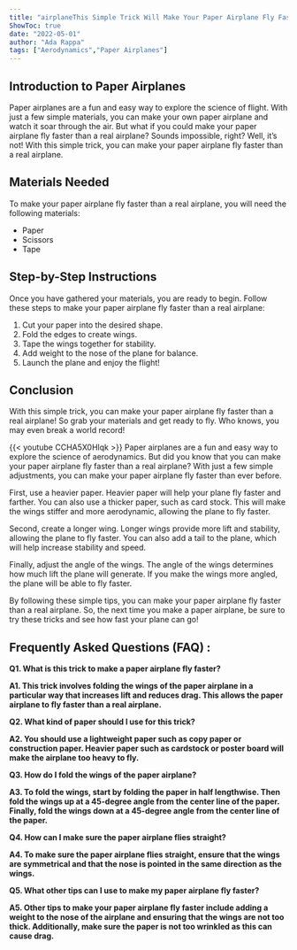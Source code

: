 ```yaml
---
title: "airplaneThis Simple Trick Will Make Your Paper Airplane Fly Faster Than a Real Airplane!"
ShowToc: true 
date: "2022-05-01"
author: "Ada Rappa" 
tags: ["Aerodynamics","Paper Airplanes"]
---
```

## Introduction to Paper Airplanes

Paper airplanes are a fun and easy way to explore the science of flight. With just a few simple materials, you can make your own paper airplane and watch it soar through the air. But what if you could make your paper airplane fly faster than a real airplane? Sounds impossible, right? Well, it’s not! With this simple trick, you can make your paper airplane fly faster than a real airplane. 

## Materials Needed

To make your paper airplane fly faster than a real airplane, you will need the following materials: 

- Paper
- Scissors
- Tape

## Step-by-Step Instructions

Once you have gathered your materials, you are ready to begin. Follow these steps to make your paper airplane fly faster than a real airplane: 

1. Cut your paper into the desired shape.
2. Fold the edges to create wings.
3. Tape the wings together for stability.
4. Add weight to the nose of the plane for balance.
5. Launch the plane and enjoy the flight!

## Conclusion

With this simple trick, you can make your paper airplane fly faster than a real airplane! So grab your materials and get ready to fly. Who knows, you may even break a world record!

{{< youtube CCHA5X0Hlqk >}} 
Paper airplanes are a fun and easy way to explore the science of aerodynamics. But did you know that you can make your paper airplane fly faster than a real airplane? With just a few simple adjustments, you can make your paper airplane fly faster than ever before.

First, use a heavier paper. Heavier paper will help your plane fly faster and farther. You can also use a thicker paper, such as card stock. This will make the wings stiffer and more aerodynamic, allowing the plane to fly faster.

Second, create a longer wing. Longer wings provide more lift and stability, allowing the plane to fly faster. You can also add a tail to the plane, which will help increase stability and speed.

Finally, adjust the angle of the wings. The angle of the wings determines how much lift the plane will generate. If you make the wings more angled, the plane will be able to fly faster.

By following these simple tips, you can make your paper airplane fly faster than a real airplane. So, the next time you make a paper airplane, be sure to try these tricks and see how fast your plane can go!

## Frequently Asked Questions (FAQ) :
**Q1. What is this trick to make a paper airplane fly faster?**

**A1. This trick involves folding the wings of the paper airplane in a particular way that increases lift and reduces drag. This allows the paper airplane to fly faster than a real airplane.**

**Q2. What kind of paper should I use for this trick?**

**A2. You should use a lightweight paper such as copy paper or construction paper. Heavier paper such as cardstock or poster board will make the airplane too heavy to fly.**

**Q3. How do I fold the wings of the paper airplane?**

**A3. To fold the wings, start by folding the paper in half lengthwise. Then fold the wings up at a 45-degree angle from the center line of the paper. Finally, fold the wings down at a 45-degree angle from the center line of the paper.**

**Q4. How can I make sure the paper airplane flies straight?**

**A4. To make sure the paper airplane flies straight, ensure that the wings are symmetrical and that the nose is pointed in the same direction as the wings.**

**Q5. What other tips can I use to make my paper airplane fly faster?**

**A5. Other tips to make your paper airplane fly faster include adding a weight to the nose of the airplane and ensuring that the wings are not too thick. Additionally, make sure the paper is not too wrinkled as this can cause drag.**





